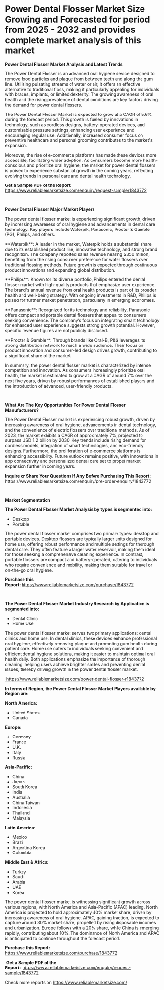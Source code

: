 <p><h1>Power Dental Flosser Market Size Growing and Forecasted for period from 2025 - 2032 and provides complete market analysis of this market</h1></p><p><strong>Power Dental Flosser Market Analysis and Latest Trends</strong></p>
<p><p>The Power Dental Flosser is an advanced oral hygiene device designed to remove food particles and plaque from between teeth and along the gum line. Utilizing pulsating streams of water or air, it offers an effective alternative to traditional floss, making it particularly appealing for individuals with braces, implants, or limited dexterity. The growing awareness of oral health and the rising prevalence of dental conditions are key factors driving the demand for power dental flossers.</p><p>The Power Dental Flosser Market is expected to grow at a CAGR of 5.6% during the forecast period. This growth is fueled by innovations in technology, such as cordless designs, battery-operated devices, and customizable pressure settings, enhancing user experience and encouraging regular use. Additionally, increased consumer focus on preventive healthcare and personal grooming contributes to the market's expansion. </p><p>Moreover, the rise of e-commerce platforms has made these devices more accessible, facilitating wider adoption. As consumers become more health-conscious and prioritize oral hygiene, the market for power dental flossers is poised to experience substantial growth in the coming years, reflecting evolving trends in personal care and dental health technology.</p></p>
<p><strong>Get a Sample PDF of the Report:&nbsp;</strong> <a href="https://www.reliablemarketsize.com/enquiry/request-sample/1843772?utm_campaign=2281&utm_medium=2&utm_source=Github&utm_content=ia&utm_term=06042025&utm_id=power-dental-flosser">https://www.reliablemarketsize.com/enquiry/request-sample/1843772</a></p>
<p>&nbsp;</p>
<p><strong>Power Dental Flosser Major Market Players</strong></p>
<p><p>The power dental flosser market is experiencing significant growth, driven by increasing awareness of oral hygiene and advancements in dental care technology. Key players include Waterpik, Panasonic, Procter & Gamble (PG), Philips, and others.</p><p>**Waterpik**: A leader in the market, Waterpik holds a substantial share due to its established product line, innovative technology, and strong brand recognition. The company reported sales revenue nearing $350 million, benefiting from the rising consumer preference for water flossers over traditional flossing methods. Future growth is expected through continuous product innovations and expanding global distribution.</p><p>**Philips**: Known for its diverse portfolio, Philips entered the dental flosser market with high-quality products that emphasize user experience. The brand's annual revenue from oral health products is part of its broader health and well-being strategy. With ongoing investments in R&D, Philips is poised for further market penetration, particularly in emerging economies.</p><p>**Panasonic**: Recognized for its technology and reliability, Panasonic offers compact and portable dental flossers that appeal to consumers seeking convenience. The company’s focus on integrating smart technology for enhanced user experience suggests strong growth potential. However, specific revenue figures are not publicly disclosed.</p><p>**Procter & Gamble**: Through brands like Oral-B, P&G leverages its strong distribution network to reach a wide audience. Their focus on product innovation and consumer-led design drives growth, contributing to a significant share of the market.</p><p>In summary, the power dental flosser market is characterized by intense competition and innovation. As consumers increasingly prioritize oral health, the market is estimated to grow at a CAGR of around 7% over the next five years, driven by robust performances of established players and the introduction of advanced, user-friendly products.</p></p>
<p>&nbsp;</p>
<p><strong>What Are The Key Opportunities For Power Dental Flosser Manufacturers?</strong></p>
<p><p>The Power Dental Flosser market is experiencing robust growth, driven by increasing awareness of oral hygiene, advancements in dental technology, and the convenience of electric flossers over traditional methods. As of 2023, the market exhibits a CAGR of approximately 7%, projected to surpass USD 1.2 billion by 2030. Key trends include rising demand for cordless models, integration of smart technologies, and eco-friendly designs. Furthermore, the proliferation of e-commerce platforms is enhancing accessibility. Future outlook remains positive, with innovations in app connectivity and personalized dental care set to propel market expansion further in coming years.</p></p>
<p><strong>Inquire or Share Your Questions If Any Before Purchasing This Report:</strong> <a href="https://www.reliablemarketsize.com/enquiry/pre-order-enquiry/1843772?utm_campaign=2281&utm_medium=2&utm_source=Github&utm_content=ia&utm_term=06042025&utm_id=power-dental-flosser">https://www.reliablemarketsize.com/enquiry/pre-order-enquiry/1843772</a></p>
<p>&nbsp;</p>
<p><strong>Market Segmentation</strong></p>
<p><strong>The Power Dental Flosser Market Analysis by types is segmented into:</strong></p>
<p><ul><li>Desktop</li><li>Portable</li></ul></p>
<p><p>The power dental flosser market comprises two primary types: desktop and portable devices. Desktop flossers are typically larger units designed for home use, offering robust performance and multiple settings for thorough dental care. They often feature a larger water reservoir, making them ideal for those seeking a comprehensive cleaning experience. In contrast, portable flossers are compact and battery-operated, catering to individuals who require convenience and mobility, making them suitable for travel or on-the-go oral hygiene.</p></p>
<p><strong>Purchase this Report:&nbsp;</strong><a href="https://www.reliablemarketsize.com/purchase/1843772?utm_campaign=2281&utm_medium=2&utm_source=Github&utm_content=ia&utm_term=06042025&utm_id=power-dental-flosser">https://www.reliablemarketsize.com/purchase/1843772</a></p>
<p>&nbsp;</p>
<p><strong>The Power Dental Flosser Market Industry Research by Application is segmented into:</strong></p>
<p><ul><li>Dental Clinic</li><li>Home Use</li></ul></p>
<p><p>The power dental flosser market serves two primary applications: dental clinics and home use. In dental clinics, these devices enhance professional oral hygiene, effectively removing plaque and promoting gum health during patient care. Home use caters to individuals seeking convenient and efficient dental hygiene solutions, making it easier to maintain optimal oral health daily. Both applications emphasize the importance of thorough cleaning, helping users achieve brighter smiles and preventing dental issues, thereby driving growth in the power dental flosser market.</p></p>
<p><a href="https://www.reliablemarketsize.com/power-dental-flosser-r1843772?utm_campaign=2281&utm_medium=2&utm_source=Github&utm_content=ia&utm_term=06042025&utm_id=power-dental-flosser">&nbsp;https://www.reliablemarketsize.com/power-dental-flosser-r1843772</a></p>
<p><strong>In terms of Region, the Power Dental Flosser Market Players available by Region are:</strong></p>
<p>
    <p> <strong> North America: </strong>
        <ul>
            <li>United States</li>
            <li>Canada</li>
        </ul>
        </p> 
    <p> <strong> Europe: </strong>
        <ul>
            <li>Germany</li>
            <li>France</li>
            <li>U.K.</li>
            <li>Italy</li>
            <li>Russia</li>
        </ul>
        </p> 
    <p> <strong> Asia-Pacific: </strong>
        <ul>
            <li>China</li>
            <li>Japan</li>
            <li>South Korea</li>
            <li>India</li>
            <li>Australia</li>
            <li>China Taiwan</li>
            <li>Indonesia</li>
            <li>Thailand</li>
            <li>Malaysia</li>
        </ul>
        </p> 
    <p> <strong> Latin America: </strong>
        <ul>
            <li>Mexico</li>
            <li>Brazil</li>
            <li>Argentina Korea</li>
            <li>Colombia</li>
        </ul>
        </p> 
    <p> <strong> Middle East & Africa: </strong>
        <ul>
            <li>Turkey</li>
            <li>Saudi</li>
            <li>Arabia</li>
            <li>UAE</li>
            <li>Korea</li>
        </ul>
    </p>
    </p>
<p><p>The power dental flosser market is witnessing significant growth across various regions, with North America and Asia-Pacific (APAC) leading. North America is projected to hold approximately 40% market share, driven by increasing awareness of oral hygiene. APAC, gaining traction, is expected to capture around 30% market share, propelled by rising disposable incomes and urbanization. Europe follows with a 20% share, while China is emerging rapidly, contributing about 10%. The dominance of North America and APAC is anticipated to continue throughout the forecast period.</p></p>
<p><strong>Purchase this Report: </strong><a href="https://www.reliablemarketsize.com/purchase/1843772?utm_campaign=2281&utm_medium=2&utm_source=Github&utm_content=ia&utm_term=06042025&utm_id=power-dental-flosser">https://www.reliablemarketsize.com/purchase/1843772</a></p>
<p>&nbsp;<strong>Get a Sample PDF of the Report:&nbsp;&nbsp;</strong><a href="https://www.reliablemarketsize.com/enquiry/request-sample/1843772?utm_campaign=2281&utm_medium=2&utm_source=Github&utm_content=ia&utm_term=06042025&utm_id=power-dental-flosser">https://www.reliablemarketsize.com/enquiry/request-sample/1843772</a></p>
<p><strong></strong></p>
<p>Check more reports on <a href="https://www.reliablemarketsize.com/?utm_campaign=2281&utm_medium=2&utm_source=Github&utm_content=ia&utm_term=06042025&utm_id=power-dental-flosser">https://www.reliablemarketsize.com/</a></p>